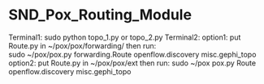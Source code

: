 # SND_Pox_Routing_Module 
Terminal1: 
sudo python topo_1.py or topo_2.py 
Terminal2: 
option1: put Route.py in ~/pox/pox/forwarding/ then run:  
  sudo ~/pox/pox.py forwarding.Route openflow.discovery misc.gephi_topo  
option2: put Route.py in ~/pox/pox/ext then run: 
  sudo ~/pox pox.py Route openflow.discovery misc.gephi_topo
